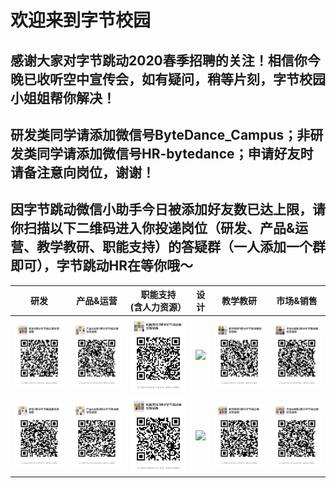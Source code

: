# 欢迎来到字节校园  
## 感谢大家对字节跳动2020春季招聘的关注！相信你今晚已收听空中宣传会，如有疑问，稍等片刻，字节校园小姐姐帮你解决！  
## **研发**类同学请添加微信号ByteDance_Campus；**非研发**类同学请添加微信号HR-bytedance；申请好友时请备注意向岗位，谢谢！  
## 因字节跳动微信小助手今日被添加好友数已达上限，请你扫描以下二维码进入你投递岗位（研发、产品&运营、教学教研、职能支持）的答疑群（一人添加一个群即可），字节跳动HR在等你哦～  


|                  研发    |  产品&运营   |   职能支持<br>(含人力资源）   |设计| 教学教研 |市场&销售|
| ----------------------------------------------------------- | ---- | ---- |---|---|---|
|      ![](./研发6.jpeg) |  ![](./产品7.jpeg)    |   ![](./职能2.jpeg)   |![](./设计1.jpeg)|![](./教学教研1.jpeg)|![](./市场1.jpeg)|
| ![](./研发7.jpeg)| ![](./产品8.jpeg)|![](./职能3.jpeg)|![](./设计2.jpeg)|![](./教研2.jpeg)|![](./市场2.jpeg)|
